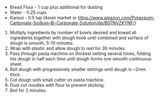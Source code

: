 * Bread Flour - 1 cup plus additional for dusting
* Water - 0.25 cups
* Kansui - 0.5 tsp (Asian market or https://www.amazon.com/Potassium-Carbonate-Sodium-Bi-Carbonate-Solution/dp/B07NVZKYNF/)

1. Multiply ingredients by number of bowls desired and knead all ingredients together with dough hook until combined and surface of dough is smooth, 5-10 minutes.
1. Wrap with plastic and allow dough to rest for 30 minutes.
1. Pass through pasta machine on thickest setting several times, folding the dough in half each time until dough forms one smooth continuous sheet.
1. Roll dough with progressively smaller settings until dough is ~2mm thick.
1. Cut dough with small cutter on pasta machine.
1. Dust cut noodles with flour to prevent sticking.
1. Boil for 2 minutes.
